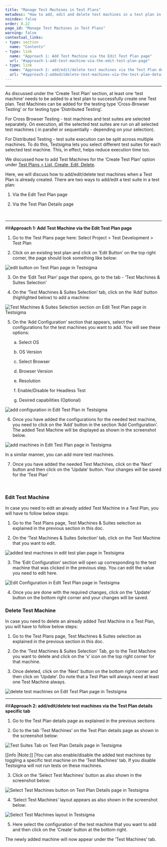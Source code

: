 ```yaml
---
title: "Manage Test Machines in Test Plans"
metadesc: "How to add, edit and delete test machines in a test plan in Testsigma."
noindex: false
order: 8.22
page_id: "Manage Test Machines in Test Plans"
warning: false
contextual_links:
- type: section
  name: "Contents" 
- type: link
  name: "Approach 1: Add Test Machine via the Edit Test Plan page"
  url: "#approach-1-add-test-machine-via-the-edit-test-plan-page"
- type: link
  name: "Approach 2: add/edit/delete test machines via the Test Plan details specific tab"
  url: "#approach-2-addeditdelete-test-machines-via-the-test-plan-details-specific-tab"
---
```


---

As discussed under the ‘Create Test Plan’ section, at least one ‘test machine’ needs to be added to a test plan to successfully create one Test plan. Test Machines can be added for the testing type ‘Cross-Browser Testing’ or for testing type ‘Distributed Testing’.

For Cross Browser Testing - test machines and test suites are selected separately. On execution, all the selected test suites are run on all selected test machines ( in parallel or sequentially - depending on your selection). 


For Distributed Testing - test suite execution can be split across multiple machines. To do this, Testsigma lets you select different test suites for each selected test machine. This, in effect, helps reduce execution time too.

  
We discussed how to add Test Machines for the ‘Create Test Plan’ option under [Test Plans > List, Create, Edit, Delete](https://testsigma.com/docs/test-management/test-plans/overview/).

Here, we will discuss how to add/edit/delete test machines when a Test Plan is already created. There are two ways to add/edit a test suite in a test plan:

1. Via the Edit Test Plan page
   
2. Via the Test Plan Details page

&emsp;

---
##**Approach 1: Add Test Machine via the Edit Test Plan page**
1. Go to the Test Plans page here: Select Project > Test Development > Test Plan 
   
2. Click on an existing test plan and click on ‘Edit Button’ on the top right corner, the page should look something like below:

![edit button on Test Plan page in Testsigma](https://docs.testsigma.com/images/manage-test-machines/edit-button-test-plan-page-testsigma.png)

3. On the ‘Edit Test Plan’ page that opens, go to the tab - ‘Test Machines & Suites Selection’

4. On the ‘Test Machines & Suites Selection’ tab, click on the ‘Add’ button (highlighted below) to add a machine:

![Test Machines & Suites Selection section on Edit Test Plan page in Testsigma](https://docs.testsigma.com/images/manage-test-machines/test-machines-and-suites-selection-edit-test-plan-page-testsigma.png)

5. On the ‘Add Configuration’ section that appears, select the configurations for the test machines you want to add. You will see these options:
   
&emsp;&emsp;a. Select OS

&emsp;&emsp;b. OS Version

&emsp;&emsp;c. Select Browser

&emsp;&emsp;d. Browser Version

&emsp;&emsp;e. Resolution

&emsp;&emsp;f. Enable/Disable for Headless Test

&emsp;&emsp;g. Desired capabilities (Optional)

![add configuration in Edit Test Plan in Testsigma](https://s3.amazonaws.com/static-docs.testsigma.com/new_images/test-management/test-plans/manage-test-machines/edit-test-plan-add-configuration-testsigma.png)

6. Once you have added the configurations for the needed test machine, you need to click on the ‘Add’ button in the section ‘Add Configuration’. The added Test Machine will be displayed as shown in the screenshot below.

![add machines in Edit Test Plan page in Testsigma](https://docs.testsigma.com/images/manage-test-machines/add-machines-edit-test-plan-page-testsigma.png)

In a similar manner, you can add more test machines.

7. Once you have added the needed Test Machines, click on the ‘Next’ button and then click on the ‘Update’ button. Your changes will be saved for the ‘Test Plan’

&emsp;
### Edit Test Machine
In case you need to edit an already added Test Machine in a Test Plan, you will have to follow below steps:

1. Go to the Test Plans page, Test Machines & Suites selection as explained in the previous section in this doc.
   
2. On the ‘Test Machines & Suites Selection’ tab, click on the Test Machine that you want to edit.

![added test machines in edit test plan page in Testsigma](https://docs.testsigma.com/images/manage-test-machines/added-test-machines-edit-test-plan-testsigma.png)

3. The ‘Edit Configuration’ section will open up corresponding to the test machine that was clicked in the previous step. You can edit the value you need to edit here. 

![Edit Configuration in Edit Test Plan page in Testsigma](https://s3.amazonaws.com/static-docs.testsigma.com/new_images/test-management/test-plans/manage-test-machines/edit-configuration-edit-test-plan-testsigma.png)

4. Once you are done with the required changes, click on the ‘Update’ button on the bottom right corner and your changes will be saved.


### Delete Test Machine
In case you need to delete an already added Test Machine in a Test Plan, you will have to follow below steps:

1. Go to the Test Plans page, Test Machines & Suites selection as explained in the previous section in this doc.
   
2. On the ‘Test Machines & Suites Selection’ Tab, go to the Test Machine you want to delete and click on the ‘x’ icon on the top right corner for that machine. 
   
3. Once deleted, click on the ‘Next’ button on the bottom right corner and then click on ‘Update’. Do note that a Test Plan will always need at least one Test Machine always. 

![delete test machines on Edit Test Plan page in Testsigma](https://docs.testsigma.com/images/manage-test-machines/delete-test-machines-edit-test-plan-testsigma.png)

---
##**Approach 2: add/edit/delete test machines via the Test Plan details specific tab**
1. Go to the Test Plan details page as explained in the previous sections
   
2. Go to the tab ‘Test Machines’ on the Test Plan details page as shown in the screenshot below:

![Test Suites Tab on Test Plan Details page in Testsigma](https://docs.testsigma.com/images/manage-test-machines/test-suites-tab-test-plan-details-page-testsigma.png)

[[info |Note:]]
|You can also enable/disable the added test machines by toggling a specific test machine on the ‘Test Machines’ tab. If you disable Testsigma will not run tests on these machines. 

3. Click on the ‘Select Test Machines’ button as also shown in the screenshot below:

![Select Test Machines button on Test Plan Details page in Testsigma](https://docs.testsigma.com/images/manage-test-machines/select-test-machines-button-test-plan-details-page-testsigma.png)

4. ‘Select Test Machines’ layout appears as also shown in the screenshot below:

![Select Test Machines layout in Testsigma](https://docs.testsigma.com/images/manage-test-machines/select-test-machines-layout-testsigma.png)

5. Here select the configuration of the test machine that you want to add and then click on the ‘Create’ button at the bottom right.

The newly added machine will now appear under the ‘Test Machines’ tab. 






